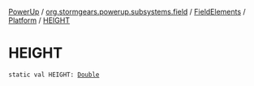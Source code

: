 [PowerUp](../../../index.md) / [org.stormgears.powerup.subsystems.field](../../index.md) / [FieldElements](../index.md) / [Platform](index.md) / [HEIGHT](./-h-e-i-g-h-t.md)

# HEIGHT

`static val HEIGHT: `[`Double`](https://kotlinlang.org/api/latest/jvm/stdlib/kotlin/-double/index.html)